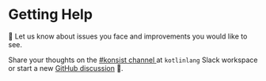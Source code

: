# Getting Help

📢 Let us know about issues you face and improvements you would like to see.&#x20;

Share your thoughts on the [#konsist channel ](https://kotlinlang.slack.com/archives/C05QG9FD6KS) at `kotlinlang` Slack workspace or start a new [GitHub discussion](https://github.com/LemonAppDev/konsist/discussions) 💬.
